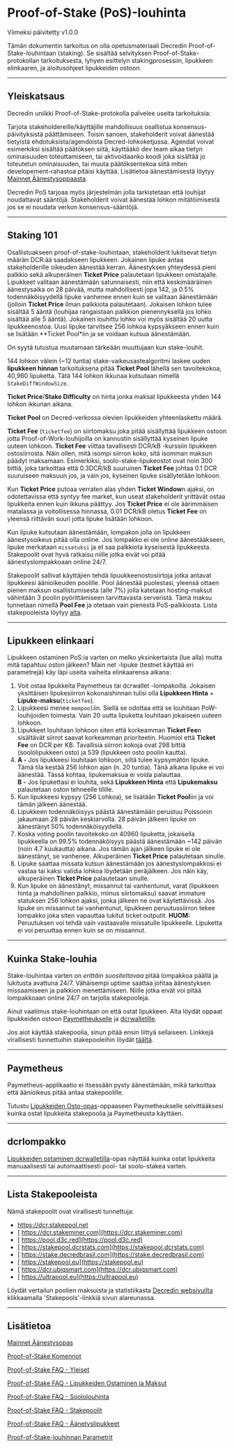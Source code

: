 # Proof-of-Stake (PoS)-louhinta

Viimeksi päivitetty v1.0.0

Tämän dokumentin tarkoitus on olla opetusmateriaali Decredin Proof-of-Stake-louhintaan (staking). Se sisältää selvityksen Proof-of-Stake-protokollan tarkoituksesta, lyhyen esittelyn stakingprosessiin, lipukkeen elinkaaren, ja aloitusohjeet lipukkeiden ostoon.

---

## Yleiskatsaus

Decredin uniikki Proof-of-Stake-protokolla palvelee useita tarkoituksia:

Tarjota stakeholdereille/käyttäjille mahdollisuus osallistua konsensus-päivityksistä päättämiseen. Toisin sanoen, stakeholderit voivat äänestää tietyistä ehdotuksista/agendoista Decred-lohkoketjussa. Agendat voivat esimerkiksi sisältää päätöksen siitä, käyttääkö dev team aikaa tietyn ominaisuuden toteuttamiseen, tai aktivoidaanko koodi joka sisältää jo toteutetun ominaisuuden, tai muuta päätöksentekoa siitä miten developement-rahastoa pitäisi käyttää. Lisätietoa äänestämisestä löytyy  [Mainnet Äänestysoppaasta](/getting-started/user-guides/agenda-voting.md).

Decredin PoS tarjoaa myös järjestelmän jolla tarkistetaan että louhijat noudattavat sääntöjä. Stakeholderit voivat äänestää lohkon mitätöimisestä jos se ei noudata verkon konsensus-sääntöjä.

---

## Staking 101 

Osallistuakseen proof-of-stake-louhintaan, stakeholderit lukitsevat tietyn määrän DCR:ää saadakseen lipukkeen. Jokainen lipuke antaa stakeholderille oikeuden äänestää kerran. Äänestyksen yhteydessä pieni palkkio sekä alkuperäinen **Ticket Price** palautetaan lipukkeen omistajalle. Lipukkeet valitaan äänestämään satunnaisesti, niin että keskimääräinen äänestysaika on 28 päivää, mutta mahdollisesti jopa 142, ja 0.5% todennäköisyydellä lipuke vanhenee ennen kuin se valitaan äänestämään (jolloin **Ticket Price** ilman palkkiota palautetaan). Jokaisen lohkon tulee sisältää 5 ääntä (louhijaa rangaistaan palkkion pienennyksellä jos lohko sisältää alle 5 ääntä). Jokainen louhittu lohko voi myös sisältää 20 uutta lipukkeenostoa. Uusi lipuke tarvitsee 256 lohkoa kypsyäkseen ennen kuin se lisätään **Ticket Pool*iin ja se voidaan kutsua äänestämään.

On syytä tutustua muutamaan tärkeään muuttujaan kun stake-louhit.

144 lohkon välein (~12 tuntia) stake-vaikeusastealgoritmi laskee uuden **lipukkeen hinnan** tarkoituksena pitää **Ticket Pool** lähellä sen tavoitekokoa, 40,960 lipuketta. Tätä 144 lohkon ikkunaa kutsutaan nimellä `StakeDiffWindowSize`.

**Ticket Price**/**Stake Difficulty** on hinta jonka maksat lipukkeesta yhden 144 lohkon ikkunan aikana.

**Ticket Pool** on Decred-verkossa olevien lipukkeiden yhteenlaskettu määrä.

**Ticket Fee** (`ticketfee`) on siirtomaksu joka pitää sisällyttää lipukkeen ostoon jotta Proof-of-Work-louhijoilla on kannustin sisällyttää kyseinen lipuke uuteen lohkoon. **Ticket Fee** viittaa tavallisesti DCR/kB -kurssiin lipukkeen ostosiirrosta. Näin ollen, mitä isompi siirron koko, sitä isomman maksun päädyt maksamaan. Esimerkiksi, soolo-stake-lipukeostot ovat noin 300 bittiä, joka tarkoittaa että 0.3DCR/kB suuruinen **Ticket Fee** johtaa 0.1 DCR suuruiseen maksuun jos, ja vain jos, kyseinen lipuke sisällytetään lohkoon.

Kun **Ticket Price** putoaa verraten alas yhden **Ticket Window**n ajaksi, on odotettavissa että syntyy fee market, kun useat stakeholderit yrittävät ostaa lipukkeita ennen kuin ikkuna päättyy. Jos **Ticket Price** ei ole äärimmäisen matalassa ja voitollisessa hinnassa, 0.01 DCR/kB oletus **Ticket Fee** on yleensä riittävän suuri jotta lipuke lisätään lohkoon.

Kun lipuke kutsutaan äänestämään, lompakon jolla on lipukkeen äänestysoikeus pitää olla online. Jos lompakko ei ole online äänestääkseen, lipuke merkataan `missatuksi` ja et saa palkkiota kyseisestä lipukkeesta. Stakepoolit ovat hyvä ratkaisu niille jotka eivät voi pitää äänestyslompakkoaan online 24/7.

Stakepoolit sallivat käyttäjien tehdä lipuukkeenostosiirtoja jotka antavat lipukkeesi äänioikeuden poolille. Pool äänestää puolestasi, yleensä ottaen pienen maksun osallistumisesta (alle 7%) jolla katetaan hosting-maksut vähintään 3 poolin pyörittämiseen tarvittavasta serveristä. Tämä maksu tunnetaan nimellä **Pool Fee** ja otetaan vain pienestä PoS-palkkiosta. Lista stakepooleista löytyy [alta](#list-of-stakepools).

---

## Lipukkeen elinkaari

Lipukkeen ostaminen PoS:ia varten on melko yksinkertaista (lue alla) mutta mitä tapahtuu oston jälkeen?
Main net -lipuke (testnet käyttää eri parametrejä) käy läpi useita vaiheita elinkaarensa aikana:

1. Voit ostaa lipukkeita Paymetheus <!--, Decrediton,--> tai dcrwallet -lompakoilla. Jokaisen yksittäisen lipukesiirron kokonaishinnan tulisi olla **Lipukkeen Hinta** + **Lipuke-maksu**(`ticketfee`).
2. Lipukkeesi menee `mempool`iin. Siellä se odottaa että se louhitaan PoW-louhijoiden toimesta. Vain 20 uutta lipuketta louhitaan jokaiseen uuteen lohkoon.
3. Lipukkeet louhitaan lohkoon siten että korkeamman **Ticket Fee**n sisältävät siirrot saavat korkeamman prioriteetin. Huomioi että **Ticket Fee** on DCR per KB. Tavallisia siirron kokoja ovat 298 bittiä (soololipukkeen osto) ja 539 (lipukkeen osto poolin kautta).
4. **A -** Jos lipukkeesi louhitaan lohkoon, siitä tulee kypsymätön lipuke. Tämä tila kestää 256 lohkon ajan (n. 20 tuntia). Tänä aikana lipuke ei voi äänestää. Tässä kohtaa, lipukemaksua ei voida palauttaa. <br />
**B -** Jos lipukettasi ei louhita, sekä **Lipukkeen Hinta** että **Lipukemaksu** palautetaan oston tehneelle tilille.
5. Kun lipukkeesi kypsyy (256 Lohkoa), se lisätään **Ticket Pool**iin ja voi tämän jälkeen äänestää.
6. Lipukkeen todennäköisyys päästä äänestämään perustuu Poissonin jakaumaan 28 päivän keskiarvolla. 28 päivän jälkeen lipuke on äänestänyt 50% todennäköisyydellä.
7. Koska voting poolin tavoitekoko on 40960 lipuketta, jokaisella lipukkeella on 99.5% todennäköisyys päästä äänestämään ~142 päivän (noin 4.7 kuukautta) aikana. Jos tämän ajan jälkeen lipuke ei ole äänestänyt, se vanhenee. Alkuperäinen **Ticket Price** palautetaan sinulle.
8. Lipuke saattaa missata kutsun äänestämään jos äänestyslompakkosi ei vastaa tai kaksi validia lohkoa löydetään peräjälkeen. Jos näin käy, alkuperäinen **Ticket Price** palautetaan sinulle.
9. Kun lipuke on äänestänyt, missannut tai vanhentunut, varat (lipukkeen hinta ja mahdollinen palkkio, miinus siirtomaksu) saavat immature statuksen 256 lohkon ajaksi, jonka jälkeen ne ovat käytettävissä. Jos lipuke on missannut tai vanhentunut, lipukkeen peruutussiirron tekee lompakko joka siten vapauttaa lukitut ticket outputit. **HUOM:** Peruutuksen voi tehdä vain vastaavalle missatulle lipukkeelle. Lipuketta ei voi peruuttaa ennen kuin se on missannut.

---

## Kuinka Stake-louhia

Stake-louhintaa varten on *erittäin suositeltavaa* pitää lompakkoa päällä ja lukitusta avattuna 24/7. Vähäisempi uptime saattaa johtaa äänestyksen missaamiseen ja palkkion menettämiseen. Niille jotka eivät voi pitää lompakkoaan online 24/7 on tarjolla stakepooleja.

Ainut vaatimus stake-louhintaan on että ostat lipukkeen. Alta löydät oppaat lipukkeiden ostoon [Paymetheukselle](#paymetheus) ja [dcrwalletille](#dcrwallet).

Jos aiot käyttää stakepoolia, sinun pitää ensin liittyä sellaiseen. Linkkejä virallisesti tunnettuihin stakepooleihin löydät [täältä](#list-of-stakepools).

---

## Paymetheus

Paymetheus-applikaatio ei itsessään pysty äänestämään, mikä tarkoittaa että äänioikeus pitää antaa stakepoolille.

Tutustu [Lipukkeiden Osto-opas](/getting-started/user-guides/using-paymetheus.md#purchase-tickets-tab)-oppaaseen Paymetheukselle selvittääksesi kuinka ostat lipukkeita stakepoolia ja Paymetheusta käyttäen.

---

## dcrlompakko

[Lipukkeiden ostaminen dcrwalletilla](/getting-started/user-guides/dcrwallet-tickets.md)-opas näyttää kuinka ostat lipukkeita manuaalisesti tai automaattisesti pool- tai soolo-stakea varten.

---

## <i class="fa fa-life-ring"></i> Lista Stakepooleista

Nämä stakepoolit ovat virallisesti tunnettuja:

* [<i class="fa fa-external-link-square"></i>https://dcr.stakepool.net ](https://dcr.stakepool.net)
* [<i class="fa fa-external-link-square"></i> https://dcr.stakeminer.com](https://dcr.stakeminer.com)
* [<i class="fa fa-external-link-square"></i> https://pool.d3c.red](https://pool.d3c.red)
* [<i class="fa fa-external-link-square"></i> https://stakepool.dcrstats.com](https://stakepool.dcrstats.com)
* [<i class="fa fa-external-link-square"></i> https://stake.decredbrasil.com](https://stake.decredbrasil.com)
* [<i class="fa fa-external-link-square"></i> https://stakepool.eu](https://stakepool.eu)
* [<i class="fa fa-external-link-square"></i> https://dcr.ubiqsmart.com](https://dcr.ubiqsmart.com)
* [<i class="fa fa-external-link-square"></i> https://ultrapool.eu](https://ultrapool.eu)

Löydät vertailun poolien maksuista ja statistiikasta
[<i class="fa fa-external-link-square"></i> Decredin websivuilta](https://decred.org)
klikkaamalla 'Stakepools'-linkkiä sivun alareunassa.

---

<!-- TODO: **Purchasing Tickets with Decrediton** -->

## Lisätietoa

[Mainnet Äänestysopas](/getting-started/user-guides/agenda-voting.md)

[Proof-of-Stake Komennot](/advanced/program-options.md#pos-commands)

[Proof-of-Stake FAQ - Yleiset](/faq/proof-of-stake/general.md)

[Proof-of-Stake FAQ - Lipukkeiden Ostaminen ja Maksut](/faq/proof-of-stake/buying-tickets-and-fees.md)

[Proof-of-Stake FAQ - Soololouhinta](/faq/proof-of-stake/solo-mining.md)

[Proof-of-Stake FAQ - Stakepoolit](/faq/proof-of-stake/stake-pools.md)

[Proof-of-Stake FAQ - Äänetyslipukkeet](/faq/proof-of-stake/voting-tickets.md)

[Proof-of-Stake-louhinnan Parametrit](/advanced/program-options.md#pos-network-parameters)
